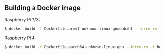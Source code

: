 ## Building a Docker image

Raspberry Pi 2/3:

```sh
$ docker build -f Dockerfile.armv7-unknown-linux-gnueabihf --force-rm -t helium/cross:armv7-unknown-linux-gnueabihf-0.2.1 .
```

Raspberry Pi 4:

```sh
$ docker build -f Dockerfile.aarch64-unknown-linux-gnu --force-rm -t helium/cross:aarch64-unknown-linux-gnu-0.2.1 .
```

